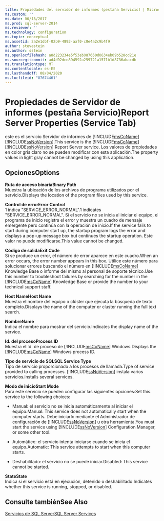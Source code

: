 ```yaml
---
title: Propiedades del servidor de informes (pestaña Servicio) | Microsoft Docs
ms.custom: ''
ms.date: 06/13/2017
ms.prod: sql-server-2014
ms.reviewer: ''
ms.technology: configuration
ms.topic: conceptual
ms.assetid: 2a2e1dbf-02b9-4893-aaf0-c0e4a2c9b4f9
author: stevestein
ms.author: sstein
ms.openlocfilehash: a8d223234e5f53eb087650d0634eb09b520cd21e
ms.sourcegitcommit: ad4d92dce894592a259721a1571b1d8736abacdb
ms.translationtype: MT
ms.contentlocale: es-ES
ms.lasthandoff: 08/04/2020
ms.locfileid: "87674461"
---
```

# <a name="report-server-properties-service-tab"></a><span data-ttu-id="18868-102">Propiedades de Servidor de informes (pestaña Servicio)</span><span class="sxs-lookup"><span data-stu-id="18868-102">Report Server Properties (Service Tab)</span></span>
  <span data-ttu-id="18868-103">este es el servicio Servidor de informes de [!INCLUDE[msCoName](../../includes/msconame-md.md)] [!INCLUDE[ssNoVersion](../../includes/ssnoversion-md.md)].</span><span class="sxs-lookup"><span data-stu-id="18868-103">This service is the [!INCLUDE[msCoName](../../includes/msconame-md.md)] [!INCLUDE[ssNoVersion](../../includes/ssnoversion-md.md)] Report Server service.</span></span> <span data-ttu-id="18868-104">Los valores de propiedades en color gris claro no se pueden modificar con esta aplicación.</span><span class="sxs-lookup"><span data-stu-id="18868-104">The property values in light gray cannot be changed by using this application.</span></span>  
  
## <a name="options"></a><span data-ttu-id="18868-105">Opciones</span><span class="sxs-lookup"><span data-stu-id="18868-105">Options</span></span>  
 <span data-ttu-id="18868-106">**Ruta de acceso binaria**</span><span class="sxs-lookup"><span data-stu-id="18868-106">**Binary Path**</span></span>  
 <span data-ttu-id="18868-107">Muestra la ubicación de los archivos de programa utilizados por el servicio.</span><span class="sxs-lookup"><span data-stu-id="18868-107">Displays the location of the program files used by this service.</span></span>  
  
 <span data-ttu-id="18868-108">**Control de error**</span><span class="sxs-lookup"><span data-stu-id="18868-108">**Error Control**</span></span>  
 <span data-ttu-id="18868-109">1 indica "SERVICE_ERROR_NORMAL".</span><span class="sxs-lookup"><span data-stu-id="18868-109">1 indicates "SERVICE_ERROR_NORMAL".</span></span> <span data-ttu-id="18868-110">Si el servicio no se inicia al iniciar el equipo, el programa de inicio registra el error y muestra un cuadro de mensaje emergente pero continúa con la operación de inicio.</span><span class="sxs-lookup"><span data-stu-id="18868-110">If the service fails to start during computer start up, the startup program logs the error and displays a pop-up message box but continues the startup operation.</span></span> <span data-ttu-id="18868-111">Este valor no puede modificarse.</span><span class="sxs-lookup"><span data-stu-id="18868-111">This value cannot be changed.</span></span>  
  
 <span data-ttu-id="18868-112">**Código de salida**</span><span class="sxs-lookup"><span data-stu-id="18868-112">**Exit Code**</span></span>  
 <span data-ttu-id="18868-113">Si se produce un error, el número de error aparece en este cuadro.</span><span class="sxs-lookup"><span data-stu-id="18868-113">When an error occurs, the error number appears in this box.</span></span> <span data-ttu-id="18868-114">Utilice este número para solucionar errores buscando el número en [!INCLUDE[msCoName](../../includes/msconame-md.md)] Knowledge Base o informe del mismo al personal de soporte técnico.</span><span class="sxs-lookup"><span data-stu-id="18868-114">Use this number to troubleshoot failures by searching for the number in the [!INCLUDE[msCoName](../../includes/msconame-md.md)] Knowledge Base or provide the number to your technical support staff.</span></span>  
  
 <span data-ttu-id="18868-115">**Host Name**</span><span class="sxs-lookup"><span data-stu-id="18868-115">**Host Name**</span></span>  
 <span data-ttu-id="18868-116">Muestra el nombre del equipo o clúster que ejecuta la búsqueda de texto completo.</span><span class="sxs-lookup"><span data-stu-id="18868-116">Displays the name of the computer or cluster running the full text search.</span></span>  
  
 <span data-ttu-id="18868-117">**Nombre**</span><span class="sxs-lookup"><span data-stu-id="18868-117">**Name**</span></span>  
 <span data-ttu-id="18868-118">Indica el nombre para mostrar del servicio.</span><span class="sxs-lookup"><span data-stu-id="18868-118">Indicates the display name of the service.</span></span>  
  
 <span data-ttu-id="18868-119">**Id. del proceso**</span><span class="sxs-lookup"><span data-stu-id="18868-119">**Process ID**</span></span>  
 <span data-ttu-id="18868-120">Muestra el Id. de proceso de [!INCLUDE[msCoName](../../includes/msconame-md.md)] Windows.</span><span class="sxs-lookup"><span data-stu-id="18868-120">Displays the [!INCLUDE[msCoName](../../includes/msconame-md.md)] Windows process ID.</span></span>  
  
 <span data-ttu-id="18868-121">**Tipo de servicio de SQL**</span><span class="sxs-lookup"><span data-stu-id="18868-121">**SQL Service Type**</span></span>  
 <span data-ttu-id="18868-122">Tipo de servicio proporcionado a los procesos de llamada.</span><span class="sxs-lookup"><span data-stu-id="18868-122">Type of service provided to calling processes.</span></span> [!INCLUDE[ssNoVersion](../../includes/ssnoversion-md.md)] <span data-ttu-id="18868-123">instala varios servicios.</span><span class="sxs-lookup"><span data-stu-id="18868-123">installs several services.</span></span>  
  
 <span data-ttu-id="18868-124">**Modo de inicio**</span><span class="sxs-lookup"><span data-stu-id="18868-124">**Start Mode**</span></span>  
 <span data-ttu-id="18868-125">Para este servicio se pueden configurar las siguientes opciones:</span><span class="sxs-lookup"><span data-stu-id="18868-125">Set this service to the following choices:</span></span>  
  
-   <span data-ttu-id="18868-126">Manual: el servicio no se inicia automáticamente al iniciar el equipo.</span><span class="sxs-lookup"><span data-stu-id="18868-126">Manual: This service does not automatically start when the computer starts.</span></span> <span data-ttu-id="18868-127">Debe iniciarlo mediante el Administrador de configuración de [!INCLUDE[ssNoVersion](../../includes/ssnoversion-md.md)] u otra herramienta.</span><span class="sxs-lookup"><span data-stu-id="18868-127">You must start the service using [!INCLUDE[ssNoVersion](../../includes/ssnoversion-md.md)] Configuration Manager, or some other tool.</span></span>  
  
-   <span data-ttu-id="18868-128">Automático: el servicio intenta iniciarse cuando se inicia el equipo.</span><span class="sxs-lookup"><span data-stu-id="18868-128">Automatic: This service attempts to start when this computer starts.</span></span>  
  
-   <span data-ttu-id="18868-129">Deshabilitado: el servicio no se puede iniciar.</span><span class="sxs-lookup"><span data-stu-id="18868-129">Disabled: This service cannot be started.</span></span>  
  
 <span data-ttu-id="18868-130">**State**</span><span class="sxs-lookup"><span data-stu-id="18868-130">**State**</span></span>  
 <span data-ttu-id="18868-131">Indica si el servicio está en ejecución, detenido o deshabilitado.</span><span class="sxs-lookup"><span data-stu-id="18868-131">Indicates whether this service is running, stopped, or disabled.</span></span>  
  
## <a name="see-also"></a><span data-ttu-id="18868-132">Consulte también</span><span class="sxs-lookup"><span data-stu-id="18868-132">See Also</span></span>  
 [<span data-ttu-id="18868-133">Servicios de SQL Server</span><span class="sxs-lookup"><span data-stu-id="18868-133">SQL Server Services</span></span>](../../../2014/tools/configuration-manager/sql-server-services.md)  
  
  
